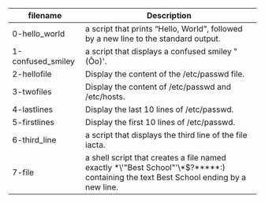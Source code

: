 |filename | Description |
|---------|-------------|
|0-hello_world |  a script that prints “Hello, World”, followed by a new line to the standard output.|
|1-confused_smiley | a script that displays a confused smiley "(Ôo)'.|
|2-hellofile | Display the content of the /etc/passwd file.|
|3-twofiles | Display the content of /etc/passwd and /etc/hosts.|
|4-lastlines | Display the last 10 lines of /etc/passwd.|
|5-firstlines | Display the first 10 lines of /etc/passwd.|
|6-third_line |  a script that displays the third line of the file iacta.|
|7-file |  a shell script that creates a file named exactly \*\\'"Best School"\'\\*$\?\*\*\*\*\*:) containing the text Best School ending by a new line.|

